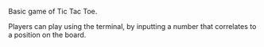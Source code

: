 Basic game of Tic Tac Toe. 

Players can play using the terminal, by inputting a number that correlates to a position on the board.
